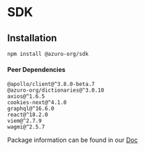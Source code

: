 # SDK

## Installation

```
npm install @azuro-org/sdk
```

#### Peer Dependencies

```
@apollo/client@^3.8.0-beta.7
@azuro-org/dictionaries@^3.0.10
axios@^1.6.5
cookies-next@^4.1.0
graphql@^16.6.0
react@^18.2.0
viem@^2.7.9
wagmi@^2.5.7
```

Package information can be found in our [Doc](https://gem.azuro.org/sdk/overview)
